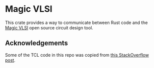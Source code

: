 # Magic VLSI

This crate provides a way to communicate between Rust code and the
[Magic VLSI](http://opencircuitdesign.com/magic/) open source circuit design tool.

## Acknowledgements

Some of the TCL code in this repo was copied from
[this StackOverflow post](https://stackoverflow.com/questions/16396660/socket-programming-between-java-and-tcl).
